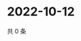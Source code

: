 # 2022-10-12

共 0 条

<!-- BEGIN WEIBO -->
<!-- 最后更新时间 Wed Oct 12 2022 01:21:03 GMT+0800 (China Standard Time) -->

<!-- END WEIBO -->
